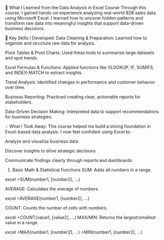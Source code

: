 📘 What I Learned from the Data Analysis in Excel Course
Through this course, I gained hands-on experience analyzing real-world B2B sales data using Microsoft Excel. I learned how to uncover hidden patterns and transform raw data into meaningful insights that support data-driven business decisions.

🧠 Key Skills I Developed:
Data Cleaning & Preparation: Learned how to organize and structure raw data for analysis.

Pivot Tables & Pivot Charts: Used these tools to summarize large datasets and spot trends.

Excel Formulas & Functions: Applied functions like VLOOKUP, IF, SUMIFS, and INDEX-MATCH to extract insights.

Trend Analysis: Identified changes in performance and customer behavior over time.

Business Reporting: Practiced creating clear, actionable reports for stakeholders.

Data-Driven Decision Making: Interpreted data to support recommendations for business strategies.

💡 What I Took Away:
This course helped me build a strong foundation in Excel-based data analysis. I now feel confident using Excel to:

Analyze and visualize business data

Discover insights to drive strategic decisions

Communicate findings clearly through reports and dashboards

1. Basic Math & Statistical Functions
SUM: Adds all numbers in a range.

excel
=SUM(number1, [number2], ...)

AVERAGE: Calculates the average of numbers.

excel
=AVERAGE(number1, [number2], ...)

COUNT: Counts the number of cells with numbers.

excel
=COUNT(value1, [value2], ...)
MAX/MIN: Returns the largest/smallest value in a range.

excel
=MAX(number1, [number2], ...)
=MIN(number1, [number2], ...)
